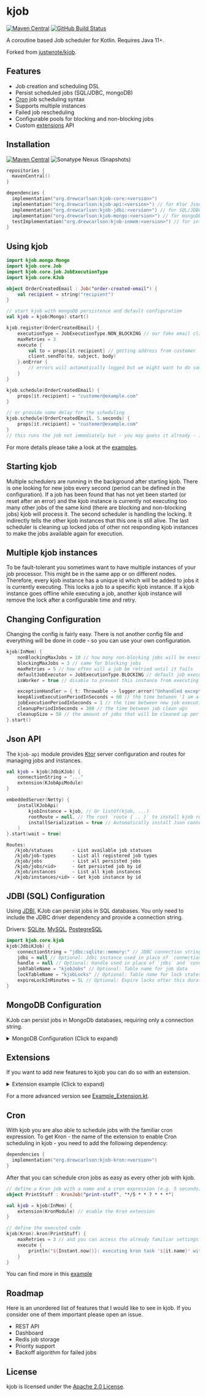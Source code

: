 # kjob

[![Maven Central](https://img.shields.io/maven-central/v/org.drewcarlson/kjob-core?label=maven&color=blue)](https://search.maven.org/search?q=g:org.drewcarlson%20a:kjob-*)
[![GitHub Build Status](https://img.shields.io/github/workflow/status/DrewCarlson/kjob/Tests/main?style=flat)](https://github.com/DrewCarlson/kjob/actions?query=workflow%3ATests)

A coroutine based Job scheduler for Kotlin. Requires Java 11+.

Forked from [justwrote/kjob](https://github.com/justwrote/kjob).

## Features

* Job creation and scheduling DSL
* Persist scheduled jobs (SQL/JDBC, mongoDB)
* [Cron](#cron) job scheduling syntax
* Supports multiple instances
* Failed job rescheduling
* Configurable pools for blocking and non-blocking jobs
* Custom [extensions](#extensions) API

## Installation

[![Maven Central](https://img.shields.io/maven-central/v/org.drewcarlson/kjob-core?label=maven&color=blue)](https://search.maven.org/search?q=g:org.drewcarlson%20a:kjob-*)
![Sonatype Nexus (Snapshots)](https://img.shields.io/nexus/s/org.drewcarlson/kjob-core?server=https%3A%2F%2Fs01.oss.sonatype.org)

```kotlin
repositories {
  mavenCentral()
}

dependencies {
  implementation("org.drewcarlson:kjob-core:<version>")
  implementation("org.drewcarlson:kjob-api:<version>") // for Ktor Json API routes
  implementation("org.drewcarlson:kjob-jdbi:<version>") // for SQL/JDBC persistence
  implementation("org.drewcarlson:kjob-mongo:<version>") // for mongoDB persistence
  testImplementation("org.drewcarlson:kjob-inmem:<version>") // for in-memory 'persistence' (e.g. tests)
}
```

## Using kjob

```kotlin
import kjob.mongo.Mongo
import kjob.core.Job
import kjob.core.job.JobExecutionType
import kjob.core.KJob

object OrderCreatedEmail : Job("order-created-email") {
    val recipient = string("recipient")
}

// start kjob with mongoDB persistence and default configuration
val kjob = kjob(Mongo).start()

kjob.register(OrderCreatedEmail) {
    executionType = JobExecutionType.NON_BLOCKING // our fake email client is non blocking
    maxRetries = 3
    execute {
        val to = props[it.recipient] // getting address from customer
        client.sendTo(to, subject, body)
    }.onError {
        // errors will automatically logged but we might want to do some metrics or something 
    }
}

kjob.schedule(OrderCreatedEmail) {
    props[it.recipient] = "customer@example.com"
}

// or provide some delay for the scheduling
kjob.schedule(OrderCreatedEmail, 5.seconds) {
    props[it.recipient] = "customer@example.com"
}
// this runs the job not immediately but - you may guess it already - in 5 seconds!
```

For more details please take a look at the [examples](https://github.com/DrewCarlson/kjob/blob/main/kjob-example/src/main/kotlin).

## Starting kjob

Multiple schedulers are running in the background after starting kjob.
There is one looking for new jobs every second (period can be defined in the configuration).
If a job has been found that has not yet been started (or reset after an error) and the kjob instance is currently
not executing too many other jobs of the same kind (there are blocking and non-blocking jobs) kjob will process it.
The second scheduler is handling the locking. It indirectly tells the other kjob instances that this one is still alive.
The last scheduler is cleaning up locked jobs of other not responding kjob instances to make the jobs available again for execution.

## Multiple kjob instances

To be fault-tolerant you sometimes want to have multiple instances of your job processor.
This might be in the same app or on different nodes.
Therefore, every kjob instance has a unique id which will be added to jobs it is currently executing.
This locks a job to a specific kjob instance.
If a kjob instance goes offline while executing a job, another kjob instance will remove the lock after a configurable time and retry.

## Changing Configuration

Changing the config is fairly easy.
There is not another config file and everything will be done in code - so you can use your own configuration.

```kotlin
kjob(InMem) {
    nonBlockingMaxJobs = 10 // how many non-blocking jobs will be executed at max in parallel per instance
    blockingMaxJobs = 3 // same for blocking jobs
    maxRetries = 5 // how often will a job be retried until it fails
    defaultJobExecutor = JobExecutionType.BLOCKING // default job execution type
    isWorker = true // disable to prevent this instance from executing jobs

    exceptionHandler = { t: Throwable -> logger.error("Unhandled exception", t) } // default error handler for coroutines
    keepAliveExecutionPeriodInSeconds = 60 // the time between 'I am alive' notifications
    jobExecutionPeriodInSeconds = 1 // the time between new job executions
    cleanupPeriodInSeconds = 300 // the time between job clean ups
    cleanupSize = 50 // the amount of jobs that will be cleaned up per schedule
}.start()
```

## Json API

The `kjob-api` module provides [Ktor](https://ktor.io) server configuration and routes for managing jobs and instances.

```kotlin
val kjob = kjob(JdbiKJob) {
    connectionString = "..."
    extension(KJobApiModule)
}

embeddedServer(Netty) {
    installKJobApi(
        kjobInstance = kjob, // Or listOf(kjob, ...)
        rootRoute = null, // The root `route { .. }` to install kjob routes under
        installSerialization = true // Automatically install Json content negotiation
    )
}.start(wait = true)
```

```
Routes:
   /kjob/statuses       - List available job statuses
   /kjob/job-types      - List all registered job types
   /kjob/jobs           - List all persisted jobs
   /kjob/jobs/<id>      - Get persisted job by id
   /kjob/instances      - List all kjob instances
   /kjob/instances/<id> - Get kjob instance by id
```

## JDBI (SQL) Configuration

Using [JDBI](https://jdbi.org/), KJob can persist jobs in SQL databases.
You only need to include the JDBC driver dependency and provide a connection string.

Drivers: [SQLite](https://github.com/xerial/sqlite-jdbc), [MySQL](https://github.com/mysql/mysql-connector-j), [PostegreSQL](https://github.com/pgjdbc/pgjdbc)

```kotlin
import kjob.core.kjob
kjob(JdbiKJob) {
    connectionString = "jdbc:sqlite::memory:" // JDBC connection string
    jdbi = null // Optional: Jdbi instance used in place of `connectionString`
    handle = null // Optional: Handle used in place of `jdbi` and `connectionString`
    jobTableName = "kjobJobs" // Optional: Table name for job data
    lockTableName = "kjobLocks" // Optional: Table name for lock states
    expireLockInMinutes = 5L // Optional: Expire locks after this duration
}
```

## MongoDB Configuration

KJob can persist jobs in MongoDb databases, requiring only a connection string.

<details>
<summary>MongoDB Configuration (Click to expand)</summary>

```kotlin
kjob(Mongo) {
    // all the config above plus those:
    connectionString = "mongodb://localhost" // the mongoDB specific connection string 
    client = null // if a client is specified the 'connectionString' will be ignored
    databaseName = "kjob" // the database where the collections below will be created
    jobCollection = "kjob-jobs" // the collection for all jobs
    lockCollection = "kjob-locks" // the collection for the locking
    expireLockInMinutes = 5L // using the TTL feature of mongoDB to expire a lock
}.start()
```

</details>

## Extensions

If you want to add new features to kjob you can do so with an extension.

<details>
<summary>Extension example (Click to expand)</summary>

```kotlin
object ShowIdExtension : ExtensionId<ShowIdEx>

class ShowIdEx(
    private val config: Configuration,
    private val kjobConfig: BaseKJob.Configuration,
    private val kjob: BaseKJob<BaseKJob.Configuration>
) : BaseExtension(ShowIdExtension) {
    class Configuration : BaseExtension.Configuration()

    fun showId() {
        // here you have access to some internal properties
        println("KJob has the following id: ${kjob.id}")
    }
}

object ShowIdModule : ExtensionModule<ShowIdEx, ShowIdEx.Configuration, BaseKJob<BaseKJob.Configuration>, BaseKJob.Configuration> {
    override val id: ExtensionId<ShowIdEx> = ShowIdExtension
    override fun create(
        configure: ShowIdEx.Configuration.() -> Unit,
        kjobConfig: BaseKJob.Configuration
    ): (BaseKJob<BaseKJob.Configuration>) -> ShowIdEx {
        return { ShowIdEx(ShowIdEx.Configuration().apply(configure), kjobConfig, it) }
    }
}

val kjob = kjob(InMem) {
    extension(ShowIdModule) // register our extension and bind it to the kjob lifecycle
}

kjob(ShowIdExtension).showId() // access our new extension method
```

</details>

For a more advanced version see [Example_Extension.kt](https://github.com/DrewCarlson/kjob/blob/main/kjob-example/src/main/kotlin/Example_Extension.kt).

## Cron

With kjob you are also able to schedule jobs with the familiar cron expression.
To get Kron - the name of the extension to enable Cron scheduling in kjob - you need to add the following dependency:

```kotlin
dependencies {
  implementation("org.drewcarlson:kjob-kron:<version>")
}
``` 

After that you can schedule cron jobs as easy as every other job with kjob.

```kotlin
// define a Kron job with a name and a cron expression (e.g. 5 seconds)
object PrintStuff : KronJob("print-stuff", "*/5 * * ? * * *")

val kjob = kjob(InMem) {
    extension(KronModule) // enable the Kron extension
}

// define the executed code
kjob(Kron).kron(PrintStuff) {
    maxRetries = 3 // and you can access the already familiar settings you are used to
    execute {
        println("${Instant.now()}: executing kron task '${it.name}' with jobId '$jobId'")
    }
}
```

You can find more in this [example](https://github.com/DrewCarlson/kjob/blob/main/kjob-example/src/main/kotlin/Example_Kron.kt)


## Roadmap

Here is an unordered list of features that I would like to see in kjob.
If you consider one of them important please open an issue.

- REST API
- Dashboard
- Redis job storage
- Priority support
- Backoff algorithm for failed jobs

## License

kjob is licensed under the [Apache 2.0 License](https://github.com/DrewCarlson/kjob/blob/main/LICENSE).